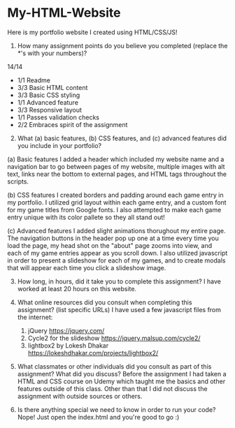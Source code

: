 # My-HTML-Website
Here is my portfolio website I created using HTML/CSS/JS!

1. How many assignment points do you believe you completed (replace the *'s with your numbers)?

14/14
- 1/1 Readme
- 3/3 Basic HTML content
- 3/3 Basic CSS styling
- 1/1 Advanced feature
- 3/3 Responsive layout
- 1/1 Passes validation checks
- 2/2 Embraces spirit of the assignment

2. What (a) basic features, (b) CSS features, and (c) advanced features did you include in your portfolio?

(a) Basic features
  I added a header which included my website name and a navigation bar to go between pages of my website, multiple images with alt text, links near the bottom to
  external pages, and HTML tags throughout the scripts.
  
(b) CSS features
  I created borders and padding around each game entry in my portfolio. I utilized grid layout within each game entry, and a custom font for my game titles from Google fonts.
  I also attempted to make each game entry unique with its color pallete so they all stand out!

(c) Advanced features
  I added slight animations thorughout my entire page. The navigation buttons in the header pop up one at a time every time you load the page, my head shot on the "about"
  page zooms into view, and each of my game entries appear as you scroll down. I also utilized javascript in order to present a slideshow for each of my games, and
  to create modals that will appear each time you click a slideshow image.


3. How long, in hours, did it take you to complete this assignment?
  I have worked at least 20 hours on this website.


4. What online resources did you consult when completing this assignment? (list specific URLs)
    I have used a few javascript files from the internet:
      1. jQuery https://jquery.com/
      2. Cycle2 for the slideshow https://jquery.malsup.com/cycle2/
      3. lightbox2 by Lokesh Dhakar https://lokeshdhakar.com/projects/lightbox2/


5. What classmates or other individuals did you consult as part of this assignment? What did you discuss?
  Before the assignment I had taken a HTML and CSS course on Udemy which taught me the basics and other features outside of this class. Other than that I did not
  discuss the assignment with outside sources or others.



6. Is there anything special we need to know in order to run your code?
  Nope! Just open the index.html and you're good to go :)
